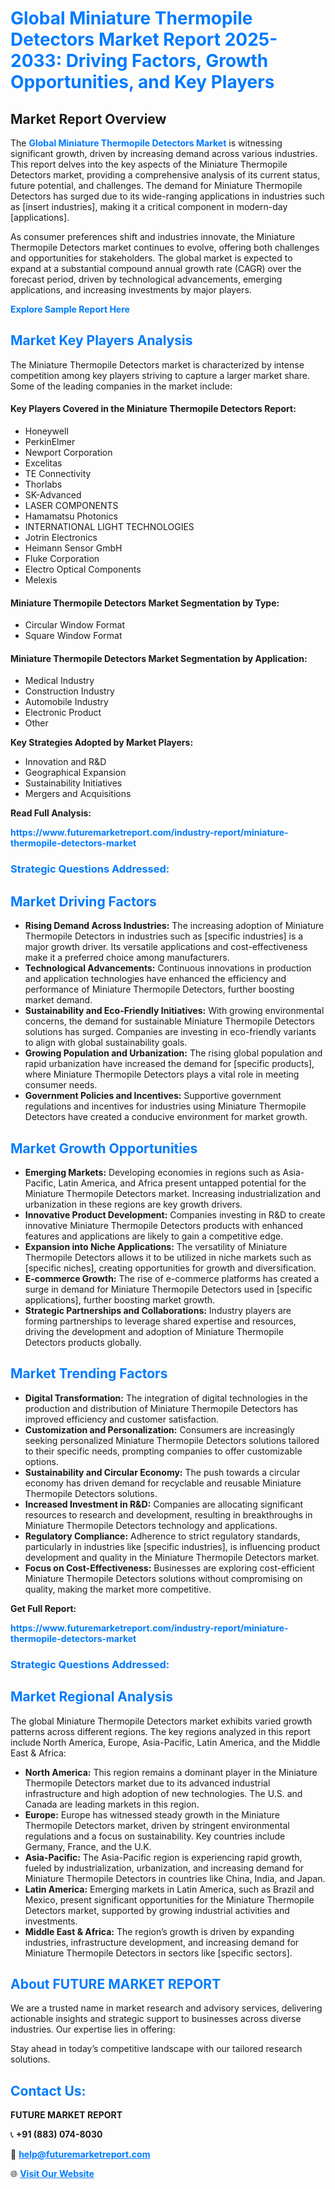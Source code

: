 <h1 style="color: #007BFF;">Global Miniature Thermopile Detectors Market Report 2025-2033: Driving Factors, Growth Opportunities, and Key Players</h1>

<section id="overview">
<h2>Market Report Overview</h2>
<p>The <a href="https://www.futuremarketreport.com/industry-report/miniature-thermopile-detectors-market" style="color: #007BFF; text-decoration: none;"><strong>Global Miniature Thermopile Detectors Market</strong></a> is witnessing significant growth, driven by increasing demand across various industries. This report delves into the key aspects of the Miniature Thermopile Detectors market, providing a comprehensive analysis of its current status, future potential, and challenges. The demand for Miniature Thermopile Detectors has surged due to its wide-ranging applications in industries such as [insert industries], making it a critical component in modern-day [applications].</p>
<p>As consumer preferences shift and industries innovate, the Miniature Thermopile Detectors market continues to evolve, offering both challenges and opportunities for stakeholders. The global market is expected to expand at a substantial compound annual growth rate (CAGR) over the forecast period, driven by technological advancements, emerging applications, and increasing investments by major players.</p>
</section>

<section id="overview">
<p><a href="https://www.futuremarketreport.com/request-sample/reportId=81451" style="color: #007BFF; text-decoration: none;"><strong>Explore Sample Report Here</strong></a></p>
</section>

<section id="key-players">
<h2 style="color: #007BFF;">Market Key Players Analysis</h2>
<p>The Miniature Thermopile Detectors market is characterized by intense competition among key players striving to capture a larger market share. Some of the leading companies in the market include:</p>
<h4>Key Players Covered in the Miniature Thermopile Detectors Report:</h4>
<ul><li>Honeywell</li><li>PerkinElmer</li><li>Newport Corporation</li><li>Excelitas</li><li>TE Connectivity</li><li>Thorlabs</li><li>SK-Advanced</li><li>LASER COMPONENTS</li><li>Hamamatsu Photonics</li><li>INTERNATIONAL LIGHT TECHNOLOGIES</li><li>Jotrin Electronics</li><li>Heimann Sensor GmbH</li><li>Fluke Corporation</li><li>Electro Optical Components</li><li>Melexis</li></ul>
<h4>Miniature Thermopile Detectors Market Segmentation by Type:</h4>
<ul><li>Circular Window Format</li><li>Square Window Format</li></ul>

<h4>Miniature Thermopile Detectors Market Segmentation by Application:</h4>
<ul><li>Medical Industry</li><li>Construction Industry</li><li>Automobile Industry</li><li>Electronic Product</li><li>Other</li></ul>
<p><strong>Key Strategies Adopted by Market Players:</strong></p>
<ul>
<li>Innovation and R&D</li>
<li>Geographical Expansion</li>
<li>Sustainability Initiatives</li>
<li>Mergers and Acquisitions</li>
</ul>
</section>

<section>
<p><strong>Read Full Analysis: </strong></p><a href="https://www.futuremarketreport.com/industry-report/miniature-thermopile-detectors-market" style="color: #007BFF; text-decoration: none;"><strong>https://www.futuremarketreport.com/industry-report/miniature-thermopile-detectors-market</strong></a>
<h3 style="color: #007BFF;">Strategic Questions Addressed:</h3>
</section>

<section id="driving-factors">
<h2 style="color: #007BFF;">Market Driving Factors</h2>
<ul>
<li><strong>Rising Demand Across Industries:</strong> The increasing adoption of Miniature Thermopile Detectors in industries such as [specific industries] is a major growth driver. Its versatile applications and cost-effectiveness make it a preferred choice among manufacturers.</li>
<li><strong>Technological Advancements:</strong> Continuous innovations in production and application technologies have enhanced the efficiency and performance of Miniature Thermopile Detectors, further boosting market demand.</li>
<li><strong>Sustainability and Eco-Friendly Initiatives:</strong> With growing environmental concerns, the demand for sustainable Miniature Thermopile Detectors solutions has surged. Companies are investing in eco-friendly variants to align with global sustainability goals.</li>
<li><strong>Growing Population and Urbanization:</strong> The rising global population and rapid urbanization have increased the demand for [specific products], where Miniature Thermopile Detectors plays a vital role in meeting consumer needs.</li>
<li><strong>Government Policies and Incentives:</strong> Supportive government regulations and incentives for industries using Miniature Thermopile Detectors have created a conducive environment for market growth.</li>
</ul>
</section>

<section id="growth-opportunities">
<h2 style="color: #007BFF;">Market Growth Opportunities</h2>
<ul>
<li><strong>Emerging Markets:</strong> Developing economies in regions such as Asia-Pacific, Latin America, and Africa present untapped potential for the Miniature Thermopile Detectors market. Increasing industrialization and urbanization in these regions are key growth drivers.</li>
<li><strong>Innovative Product Development:</strong> Companies investing in R&D to create innovative Miniature Thermopile Detectors products with enhanced features and applications are likely to gain a competitive edge.</li>
<li><strong>Expansion into Niche Applications:</strong> The versatility of Miniature Thermopile Detectors allows it to be utilized in niche markets such as [specific niches], creating opportunities for growth and diversification.</li>
<li><strong>E-commerce Growth:</strong> The rise of e-commerce platforms has created a surge in demand for Miniature Thermopile Detectors used in [specific applications], further boosting market growth.</li>
<li><strong>Strategic Partnerships and Collaborations:</strong> Industry players are forming partnerships to leverage shared expertise and resources, driving the development and adoption of Miniature Thermopile Detectors products globally.</li>
</ul>
</section>

<section id="trending-factors">
<h2 style="color: #007BFF;">Market Trending Factors</h2>
<ul>
<li><strong>Digital Transformation:</strong> The integration of digital technologies in the production and distribution of Miniature Thermopile Detectors has improved efficiency and customer satisfaction.</li>
<li><strong>Customization and Personalization:</strong> Consumers are increasingly seeking personalized Miniature Thermopile Detectors solutions tailored to their specific needs, prompting companies to offer customizable options.</li>
<li><strong>Sustainability and Circular Economy:</strong> The push towards a circular economy has driven demand for recyclable and reusable Miniature Thermopile Detectors solutions.</li>
<li><strong>Increased Investment in R&D:</strong> Companies are allocating significant resources to research and development, resulting in breakthroughs in Miniature Thermopile Detectors technology and applications.</li>
<li><strong>Regulatory Compliance:</strong> Adherence to strict regulatory standards, particularly in industries like [specific industries], is influencing product development and quality in the Miniature Thermopile Detectors market.</li>
<li><strong>Focus on Cost-Effectiveness:</strong> Businesses are exploring cost-efficient Miniature Thermopile Detectors solutions without compromising on quality, making the market more competitive.</li>
</ul>
</section>

<section>
<p><strong>Get Full Report: </strong></p><a href="https://www.futuremarketreport.com/industry-report/miniature-thermopile-detectors-market" style="color: #007BFF; text-decoration: none;"><strong>https://www.futuremarketreport.com/industry-report/miniature-thermopile-detectors-market</strong></a>
<h3 style="color: #007BFF;">Strategic Questions Addressed:</h3>
</section>


<section id="regional-analysis">
<h2 style="color: #007BFF;">Market Regional Analysis</h2>
<p>The global Miniature Thermopile Detectors market exhibits varied growth patterns across different regions. The key regions analyzed in this report include North America, Europe, Asia-Pacific, Latin America, and the Middle East & Africa:</p>
<ul>
<li><strong>North America:</strong> This region remains a dominant player in the Miniature Thermopile Detectors market due to its advanced industrial infrastructure and high adoption of new technologies. The U.S. and Canada are leading markets in this region.</li>
<li><strong>Europe:</strong> Europe has witnessed steady growth in the Miniature Thermopile Detectors market, driven by stringent environmental regulations and a focus on sustainability. Key countries include Germany, France, and the U.K.</li>
<li><strong>Asia-Pacific:</strong> The Asia-Pacific region is experiencing rapid growth, fueled by industrialization, urbanization, and increasing demand for Miniature Thermopile Detectors in countries like China, India, and Japan.</li>
<li><strong>Latin America:</strong> Emerging markets in Latin America, such as Brazil and Mexico, present significant opportunities for the Miniature Thermopile Detectors market, supported by growing industrial activities and investments.</li>
<li><strong>Middle East & Africa:</strong> The region’s growth is driven by expanding industries, infrastructure development, and increasing demand for Miniature Thermopile Detectors in sectors like [specific sectors].</li>
</ul>
</section>

<footer>
<h2 style="color: #007BFF;">About FUTURE MARKET REPORT</h2>
<p>We are a trusted name in market research and advisory services, delivering actionable insights and strategic support to businesses across diverse industries. Our expertise lies in offering:</p>

<p>Stay ahead in today’s competitive landscape with our tailored research solutions.</p>

<h2 style="color: #007BFF;">Contact Us:</h2>
<p><strong>FUTURE MARKET REPORT</strong></p>
<p>📞 <strong>+91 (883) 074-8030</strong></p>
<p>📧 <strong><a href="mailto:help@futuremarketreport.com" style="color: #007BFF;">help@futuremarketreport.com</a></strong></p>
<p>🌐 <strong><a href="https://www.futuremarketreport.com/" style="color: #007BFF;">Visit Our Website</a></strong></p>
</footer>